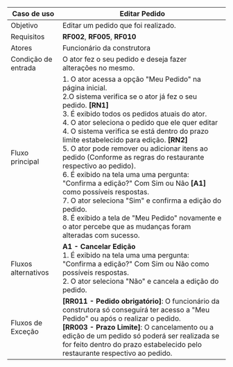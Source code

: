 | Caso de uso         | Editar Pedido                                                                                                                                                                                                                                                                                                                                                                                                                                                                                                                                                                                                                                                                 |
| ------------------- | ------------------------------------------------------------------------------------------------------------------------------------------------------------------------------------------------------------------------------------------------------------------------------------------------------------------------------------------------------------------------------------------------------------------------------------------------------------------------------------------------------------------------------------------------------------------------------------------------------------------------------------------------------------------------------------------- |
| Objetivo            | Editar um pedido que foi realizado.                                                                                                                                                                                                                                                                                                                                                                                                                                                                                                                                                                                                                       |
| Requisitos          | **RF002**, **RF005**, **RF010**                                                                                                                                                                                                                                                                                                                                                                                                                                                                                                                                                                                                                                                                                 |
| Atores              | Funcionário da construtora                                                                                                                                                                                                                                                                                                                                                                                                                                                                                                                                                                                                                                      |
| Condição de entrada | O ator fez o seu pedido e deseja fazer alterações no mesmo.                                                                                                                                                                                                                                                                                                                                                                                                                                                                                                                                |
| Fluxo principal     | 1. O ator acessa a opção "Meu Pedido" na página inicial.<br> 2.O sistema verifica se o ator já fez o seu pedido. **[RN1]** <br>3.  É exibido todos os pedidos atuais do ator. <br> 4. O ator seleciona o pedido que ele quer editar <br> 4. O sistema verifica se está dentro do prazo limite estabelecido para edição. **[RN2]** <br> 5. O ator pode remover ou adicionar itens ao pedido (Conforme as regras do restaurante respectivo ao pedido).<br> 6. É exibido na tela uma uma pergunta: "Confirma a edição?" Com Sim ou Não  **[A1]**  como possíveis respostas.<br> 7. O ator seleciona "Sim" e confirma a edição do pedido. <br> 8. É exibido a tela de "Meu Pedido" novamente e o ator percebe que as mudanças foram alteradas com sucesso.                                                                                                                                                                                                                                                                                       |
| Fluxos alternativos | **A1 - Cancelar Edição** <br>1. É exibido na tela uma uma pergunta: "Confirma a edição?" Com Sim ou Não como possíveis respostas.<br> 2. O ator seleciona "Não" e cancela a edição do pedido.<br>  
| Fluxos de Exceção   | **[RR011 - Pedido obrigatório]**: O funcionário da construtora só conseguirá ter acesso a "Meu Pedido" ou após o realizar o pedido. <br> **[RR003 - Prazo Limite]**: O cancelamento ou a edição de um pedido só poderá ser realizada se for feito dentro do prazo estabelecido pelo restaurante respectivo ao pedido.|
